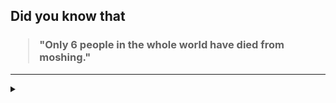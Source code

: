 ## Did you know that

<h3>
  <blockquote>
<!--START_SECTION:debris-->                                                                                                                                                                                    
"Only 6 people in the whole world have died from moshing."
<!--END_SECTION:debris-->
  </blockquote>
</h3>

-----

<details>
  <summary></summary>

<img src="https://github-readme-stats.vercel.app/api?show_icons=true&hide=issues&username=ekickx"> <img src="https://github-readme-stats.vercel.app/api/top-langs/?layout=compact&username=ekickx">

</details>
